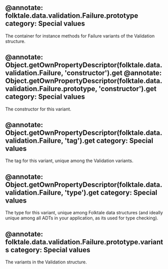@annotate: folktale.data.validation.Failure.prototype
category: Special values
---

The container for instance methods for Failure variants of the Validation structure.


@annotate: Object.getOwnPropertyDescriptor(folktale.data.validation.Failure, 'constructor').get
@annotate: Object.getOwnPropertyDescriptor(folktale.data.validation.Failure.prototype, 'constructor').get
category: Special values
---

The constructor for this variant.


@annotate: Object.getOwnPropertyDescriptor(folktale.data.validation.Failure, 'tag').get
category: Special values
---

The tag for this variant, unique among the Validation variants.


@annotate: Object.getOwnPropertyDescriptor(folktale.data.validation.Failure, 'type').get
category: Special values
---

The type for this variant, unique among Folktale data structures (and ideally unique among all ADTs in your application, as its used for type checking).

@annotate: folktale.data.validation.Failure.prototype.variants
category: Special values
---

The variants in the Validation structure.